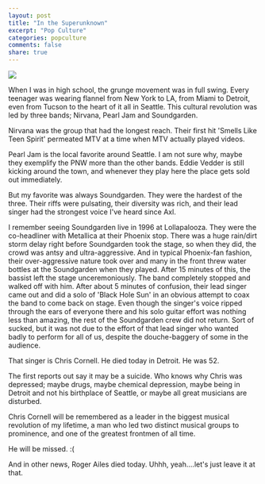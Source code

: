 ```yaml
---
layout: post
title: "In the Superunknown"
excerpt: "Pop Culture"
categories: popculture
comments: false
share: true
---
```


![](http://dehayf5mhw1h7.cloudfront.net/wp-content/uploads/sites/59/2016/01/13083656/Chris-Cornell-645x366.jpg)




When I was in high school, the grunge movement was in full swing. Every teenager was wearing flannel from New York to LA, from Miami to Detroit, even from Tucson to the heart of it all in Seattle. This cultural revolution was led by three bands; Nirvana, Pearl Jam and Soundgarden. 

Nirvana was the group that had the longest reach. Their first hit 'Smells Like Teen Spirit' permeated MTV at a time when MTV actually played videos. 


Pearl Jam is the local favorite around Seattle. I am not sure why, maybe they exemplify the PNW more than the other bands. Eddie Vedder is still kicking around the town, and whenever they play here the place gets sold out immediately. 


But my favorite was always Soundgarden. They were the hardest of the three. Their riffs were pulsating, their diversity was rich, and their lead singer had the strongest voice I've heard since Axl.


I remember seeing Soundgarden live in 1996 at Lollapalooza. They were the co-headliner with Metallica at their Phoenix stop. There was a huge rain/dirt storm delay right before Soundgarden took the stage, so when they did, the crowd was antsy and ultra-aggressive. And in typical Phoenix-fan fashion, their over-aggressive nature took over and many in the front threw water bottles at the Soundgarden when they played. After 15 minutes of this, the bassist left the stage unceremoniously. The band completely stopped and walked off with him. After about 5 minutes of confusion, their lead singer came out and did a solo of 'Black Hole Sun' in an obvious attempt to coax the band to come back on stage. Even though the singer's voice ripped through the ears of everyone there and his solo guitar effort was nothing less than amazing, the rest of the Soundgarden crew did not return. Sort of sucked, but it was not due to the effort of that lead singer who wanted badly to perform for all of us, despite the douche-baggery of some in the audience.


That singer is Chris Cornell. He died today in Detroit. He was 52.


The first reports out say it may be a suicide. Who knows why Chris was depressed; maybe drugs, maybe chemical depression, maybe being in Detroit and not his birthplace of Seattle, or maybe all great musicians are disturbed.


Chris Cornell will be remembered as a leader in the biggest musical revolution of my lifetime, a man who led two distinct musical groups to prominence, and one of the greatest frontmen of all time.


He will be missed. :(



And in other news, Roger Ailes died today. Uhhh, yeah....let's just leave it at that.









